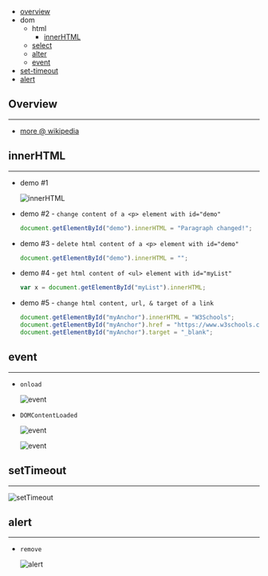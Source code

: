 * [overview](#overview)
* dom
	* html
		* [innerHTML](#inner-html)
	* [select](./dom/select)
	* [alter](./dom/alter)
	* [event](#event)
* [set-timeout](#set-timeout)
* [alert](#alert)

## Overview <a name="overview"></a>

---

* [more @ wikipedia](https://en.wikipedia.org/wiki/JavaScript)

## innerHTML <a name="inner-html"></a>

---

* demo #1

	![innerHTML](_asset/img/02.png)

* demo #2 - `change content of a <p> element with id="demo"`

	```js
	document.getElementById("demo").innerHTML = "Paragraph changed!";
	```

* demo #3 - `delete html content of a <p> element with id="demo"`

	```js
	document.getElementById("demo").innerHTML = "";
	```

* demo #4 - `get html content of <ul> element with id="myList"`

	```js
	var x = document.getElementById("myList").innerHTML;
	```

* demo #5 - `change html content, url, & target of a link`

	```js
	document.getElementById("myAnchor").innerHTML = "W3Schools";
	document.getElementById("myAnchor").href = "https://www.w3schools.com";
	document.getElementById("myAnchor").target = "_blank";
	```

## event <a name="event"></a>

---

* `onload`

	![event](_asset/img/03.png)

* `DOMContentLoaded`

	![event](_asset/img/04.png)

	![event](_asset/img/05.png)

## setTimeout <a name="set-timeout"></a>

---

![setTimeout](_asset/img/00.png)

## alert <a name="alert"></a>

---

* `remove`

	![alert](_asset/img/01.png)